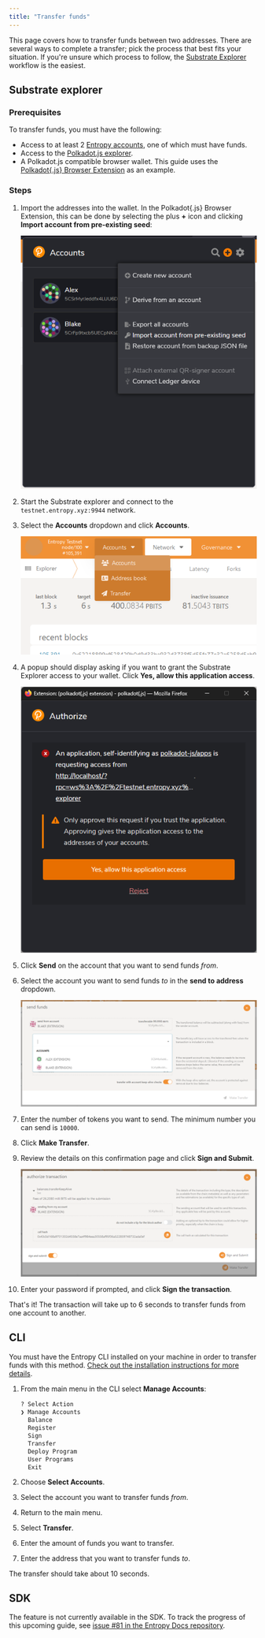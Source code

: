 ```yaml
---
title: "Transfer funds"
---
```


This page covers how to transfer funds between two addresses. There are several ways to complete a transfer; pick the process that best fits your situation. If you're unsure which process to follow, the [Substrate Explorer](#substrate-explorer) workflow is the easiest.

## Substrate explorer

### Prerequisites

To transfer funds, you must have the following:

- Access to at least 2 [Entropy accounts](./manage-accounts), one of which must have funds.
- Access to the [Polkadot.js explorer](./use-the-explorer).
- A Polkadot.js compatible browser wallet. This guide uses the [Polkadot\{.js\} Browser Extension](https://polkadot.js.org/extension/) as an example.

### Steps

1. Import the addresses into the wallet. In the Polkadot\{.js\} Browser Extension, this can be done by selecting the plus **+** icon and clicking **Import account from pre-existing seed**:

   ![](./images/transfer-funds-import-accounts.png)

1. Start the Substrate explorer and connect to the `testnet.entropy.xyz:9944` network.
1. Select the **Accounts** dropdown and click **Accounts**.

   ![](./images/transfer-funds-accounts-dropdown.png)

1. A popup should display asking if you want to grant the Substrate Explorer access to your wallet. Click **Yes, allow this application access**.

   ![](./images/transfer-funds-authorize-application.png)

1. Click **Send** on the account that you want to send funds _from_.
1. Select the account you want to send funds _to_ in the **send to address** dropdown.

   ![](./images/transfer-funds-select-to-address.png)

1. Enter the number of tokens you want to send. The minimum number you can send is `10000`.
1. Click **Make Transfer**.
1. Review the details on this confirmation page and click **Sign and Submit**.

   ![](./images/transfer-funds-authorize-transaction.png)

1. Enter your password if prompted, and click **Sign the transaction**.

That's it! The transaction will take up to 6 seconds to transfer funds from one account to another.

## CLI

You must have the Entropy CLI installed on your machine in order to transfer funds with this method. [Check out the installation instructions for more details](../reference/cli.md).

1. From the main menu in the CLI select **Manage Accounts**:

    ```output
    ? Select Action
    ❯ Manage Accounts
      Balance
      Register
      Sign
      Transfer
      Deploy Program
      User Programs
      Exit
    ```

1. Choose **Select Accounts**.
1. Select the account you want to transfer funds _from_.
1. Return to the main menu.
1. Select **Transfer**.
1. Enter the amount of funds you want to transfer.
1. Enter the address that you want to transfer funds _to_.

The transfer should take about 10 seconds.

## SDK

The feature is not currently available in the SDK. To track the progress of this upcoming guide, see [issue #81 in the Entropy Docs repository](https://github.com/entropyxyz/entropy-docs/issues/81).
